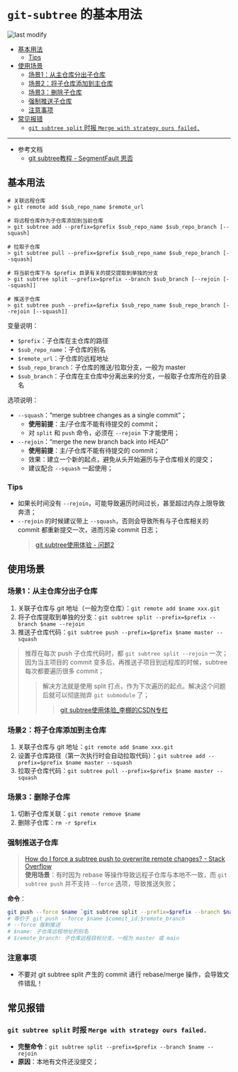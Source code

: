 `git-subtree` 的基本用法
===
<!--START_SECTION:badge-->

![last modify](https://img.shields.io/static/v1?label=last%20modify&message=2022-10-15%2010%3A39%3A35&color=yellowgreen&style=flat-square)

<!--END_SECTION:badge-->

- [基本用法](#基本用法)
    - [Tips](#tips)
- [使用场景](#使用场景)
    - [场景1：从主仓库分出子仓库](#场景1从主仓库分出子仓库)
    - [场景2：将子仓库添加到主仓库](#场景2将子仓库添加到主仓库)
    - [场景3：删除子仓库](#场景3删除子仓库)
    - [强制推送子仓库](#强制推送子仓库)
    - [注意事项](#注意事项)
- [常见报错](#常见报错)
    - [`git subtree split` 时报 `Merge with strategy ours failed.`](#git-subtree-split-时报-merge-with-strategy-ours-failed)

---
- 参考文档
    - [git subtree教程 - SegmentFault 思否](https://segmentfault.com/a/1190000012002151)


## 基本用法

```shell
# 关联远程仓库
> git remote add $sub_repo_name $remote_url

# 将远程仓库作为子仓库添加到当前仓库
> git subtree add --prefix=$prefix $sub_repo_name $sub_repo_branch [--squash]

# 拉取子仓库
> git subtree pull --prefix=$prefix $sub_repo_name $sub_repo_branch [--squash]

# 将当前仓库下与 $prefix 目录有关的提交提取到单独的分支
> git subtree split --prefix=$prefix --branch $sub_branch [--rejoin [--squash]]

# 推送子仓库
> git subtree push --prefix=$prefix $sub_repo_name $sub_repo_branch [--rejoin [--squash]]
```
变量说明：
- `$prefix`：子仓库在主仓库的路径
- `$sub_repo_name`：子仓库的别名
- `$remote_url`：子仓库的远程地址
- `$sub_repo_branch`：子仓库的推送/拉取分支，一般为 master
- `$sub_branch`：子仓库在主仓库中分离出来的分支，一般取子仓库所在的目录名

选项说明：
- `--squash`：“merge subtree changes as a single commit”；
    - **使用前提**：主/子仓库不能有待提交的 commit；
    - 对 `split` 和 `push` 命令，必须在 `--rejoin` 下才能使用；
- `--rejoin`：“merge the new branch back into HEAD”
    - **使用前提**：主/子仓库不能有待提交的 commit；
    - 效果：建立一个新的起点，避免从头开始遍历与子仓库相关的提交；
    - 建议配合 `--squash` 一起使用；

### Tips
- 如果长时间没有 `--rejoin`，可能导致遍历时间过长，甚至超过内存上限导致奔溃；
- `--rejoin` 的时候建议带上 `--squash`，否则会导致所有与子仓库相关的 commit 都重新提交一次，进而污染 commit 日志；
    > [git subtree使用体验 - 问题2](https://blog.csdn.net/huangxiaominglipeng/article/details/111195399)


## 使用场景

### 场景1：从主仓库分出子仓库

1. 关联子仓库与 git 地址（一般为空仓库）：`git remote add $name xxx.git`
2. 将子仓库提取到单独的分支：`git subtree split --prefix=$prefix --branch $name --rejoin`
3. 推送子仓库代码：`git subtree push --prefix=$prefix $name master --squash`

> 推荐在每次 push 子仓库代码时，都 `git subtree split --rejoin` 一次； <br/>
> 因为当主项目的 commit 变多后，再推送子项目到远程库的时候，subtree 每次都要遍历很多 commit；
>> 解决方法就是使用 split 打点，作为下次遍历的起点。解决这个问题后就可以彻底抛弃 `git submodule` 了；
>>> [git subtree使用体验_李棚的CSDN专栏](https://blog.csdn.net/huangxiaominglipeng/article/details/111195399)

### 场景2：将子仓库添加到主仓库

1. 关联子仓库与 git 地址：`git remote add $name xxx.git`
2. 设置子仓库路径（第一次执行时会自动拉取代码）：`git subtree add --prefix=$prefix $name master --squash`
3. 拉取子仓库代码：`git subtree pull --prefix=$prefix $name master --squash`

### 场景3：删除子仓库
1. 切断子仓库关联：`git remote remove $name`
2. 删除子仓库：`rm -r $prefix`

### 强制推送子仓库
> [How do I force a subtree push to overwrite remote changes? - Stack Overflow](https://stackoverflow.com/questions/33172857/how-do-i-force-a-subtree-push-to-overwrite-remote-changes)  
**使用场景**：有时因为 rebase 等操作导致远程子仓库与本地不一致，而 `git subtree push` 并不支持 `--force` 选项，导致推送失败；

**命令**：
```sh
git push --force $name `git subtree split --prefix=$prefix --branch $name --rejoin`:$remote_branch
# 等价于 git push --force $name $commit_id:$remote_branch
# --force 强制推送
# $name: 子仓库远程地址的别名
# $remote_branch: 子仓库远程目标分支，一般为 master 或 main
```

### 注意事项
- 不要对 git subtree split 产生的 commit 进行 rebase/merge 操作，会导致文件错乱！


## 常见报错

### `git subtree split` 时报 `Merge with strategy ours failed.`

- **完整命令**：`git subtree split --prefix=$prefix --branch $name --rejoin`
- **原因**：本地有文件还没提交；